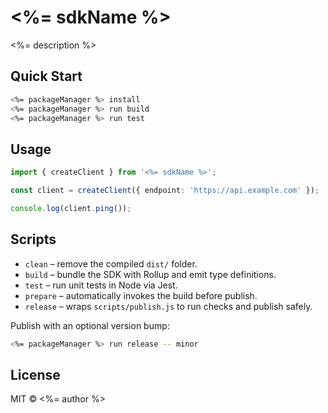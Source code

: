 # <%= sdkName %>

<%= description %>

## Quick Start

```bash
<%= packageManager %> install
<%= packageManager %> run build
<%= packageManager %> run test
```

## Usage

```ts
import { createClient } from '<%= sdkName %>';

const client = createClient({ endpoint: 'https://api.example.com' });

console.log(client.ping());
```

## Scripts

- `clean` – remove the compiled `dist/` folder.
- `build` – bundle the SDK with Rollup and emit type definitions.
- `test` – run unit tests in Node via Jest.
- `prepare` – automatically invokes the build before publish.
- `release` – wraps `scripts/publish.js` to run checks and publish safely.

Publish with an optional version bump:

```bash
<%= packageManager %> run release -- minor
```

## License

MIT © <%= author %>

